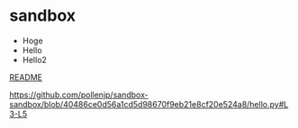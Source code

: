 # sandbox

- Hoge
- Hello
- Hello2

[README](/README.md)

https://github.com/pollenjp/sandbox-sandbox/blob/40486ce0d56a1cd5d98670f9eb21e8cf20e524a8/hello.py#L3-L5
